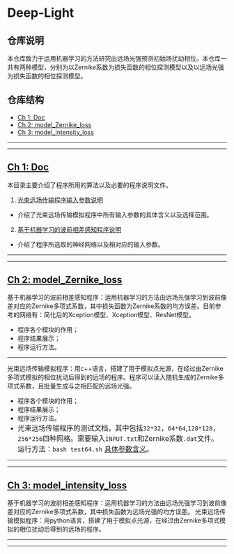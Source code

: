 # Deep-Light
## 仓库说明

本仓库致力于运用机器学习的方法研究由远场光强预测初始场扰动相位。本仓库一共有两种模型，分别为以Zernike系数为损失函数的相位探测模型以及以远场光强为损失函数的相位探测模型。

## 仓库结构

  * [Ch 1: Doc](#ch-1-doc)
  * [Ch 2: model_Zernike_loss](#ch-2-model_Zernike_loss)
  * [Ch 3: model_intensity_loss](#ch-3-model_intensity_loss)
  
---
---

## [Ch 1: Doc](doc/README.md)
本目录主要介绍了程序所用的算法以及必要的程序说明文件。
 1. [光束远场传输程序输入参数说明](doc/input%20Chinese.md)
  * 介绍了光束远场传输模拟程序中所有输入参数的具体含义以及选择范围。
 2. [基于机器学习的波前相差感知程序说明]()  
  * 介绍了程序所选取的神经网络以及相对应的输入参数。
---
---  
## [Ch 2: model_Zernike_loss](model_Zernike_loss/README.md)
基于机器学习的波前相差感知程序：运用机器学习的方法由远场光强学习到波前像差对应的Zernike多项式系数，其中损失函数为Zernike系数的均方误差。目前参考的网络有：简化后的Xception模型、Xception模型、ResNet模型。
  * 程序各个模块的作用；
  * 程序结果展示；
  * 程序运行方法。
 
---
光束远场传输模拟程序：用c++语言，搭建了用于模拟点光源，在经过由Zernike多项式模拟的相位扰动后得到的远场的程序。程序可以读入随机生成的Zernike多项式系数，且批量生成与之相匹配的远场光强。
  * 程序各个模块的作用；
  * 程序结果展示；
  * 程序运行方法。
  * <font size=3>光束远场传输程序的测试文档，其中包括`32*32`，`64*64`,`128*128`，`256*256`四种网格。需要输入`INPUT.txt`和Zernike系数`.dat`文件。
运行方法：`bash test64.sh`
[具体参数含义](doc/input%20Chinese.md)。</font></b>
---
---
## [Ch 3: model_intensity_loss](model_intensity_loss/README.md)
基于机器学习的波前相差感知程序：运用机器学习的方法由远场光强学习到波前像差对应的Zernike多项式系数，其中损失函数为远场光强的均方误差。
光束远场传输模拟程序：用python语言，搭建了用于模拟点光源，在经过由Zernike多项式模拟的相位扰动后得到的远场的程序。

---
---
